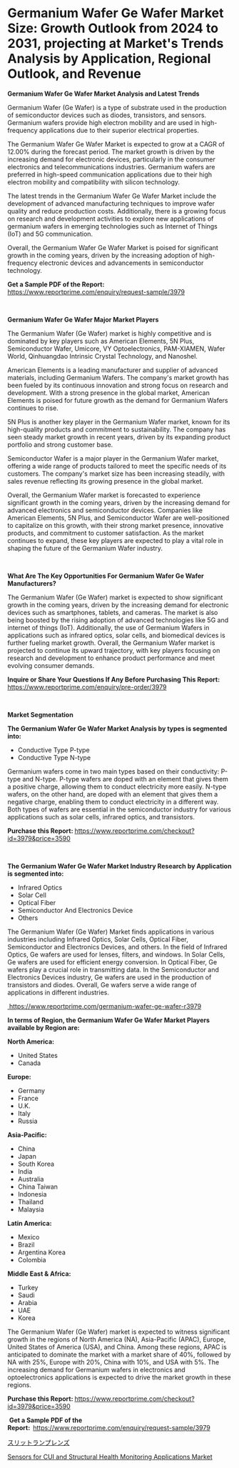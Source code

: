<p><h1>Germanium Wafer Ge Wafer Market Size: Growth Outlook from 2024 to 2031, projecting at Market's Trends Analysis by Application, Regional Outlook, and Revenue</h1></p><p><strong>Germanium Wafer Ge Wafer Market Analysis and Latest Trends</strong></p>
<p><p>Germanium Wafer (Ge Wafer) is a type of substrate used in the production of semiconductor devices such as diodes, transistors, and sensors. Germanium wafers provide high electron mobility and are used in high-frequency applications due to their superior electrical properties.</p><p>The Germanium Wafer Ge Wafer Market is expected to grow at a CAGR of 12.00% during the forecast period. The market growth is driven by the increasing demand for electronic devices, particularly in the consumer electronics and telecommunications industries. Germanium wafers are preferred in high-speed communication applications due to their high electron mobility and compatibility with silicon technology.</p><p>The latest trends in the Germanium Wafer Ge Wafer Market include the development of advanced manufacturing techniques to improve wafer quality and reduce production costs. Additionally, there is a growing focus on research and development activities to explore new applications of germanium wafers in emerging technologies such as Internet of Things (IoT) and 5G communication.</p><p>Overall, the Germanium Wafer Ge Wafer Market is poised for significant growth in the coming years, driven by the increasing adoption of high-frequency electronic devices and advancements in semiconductor technology.</p></p>
<p><strong>Get a Sample PDF of the Report:&nbsp;</strong> <a href="https://www.reportprime.com/enquiry/request-sample/3979">https://www.reportprime.com/enquiry/request-sample/3979</a></p>
<p>&nbsp;</p>
<p><strong>Germanium Wafer Ge Wafer Major Market Players</strong></p>
<p><p>The Germanium Wafer (Ge Wafer) market is highly competitive and is dominated by key players such as American Elements, 5N Plus, Semiconductor Wafer, Umicore, VY Optoelectronics, PAM-XIAMEN, Wafer World, Qinhuangdao Intrinsic Crystal Technology, and Nanoshel.</p><p>American Elements is a leading manufacturer and supplier of advanced materials, including Germanium Wafers. The company's market growth has been fueled by its continuous innovation and strong focus on research and development. With a strong presence in the global market, American Elements is poised for future growth as the demand for Germanium Wafers continues to rise.</p><p>5N Plus is another key player in the Germanium Wafer market, known for its high-quality products and commitment to sustainability. The company has seen steady market growth in recent years, driven by its expanding product portfolio and strong customer base.</p><p>Semiconductor Wafer is a major player in the Germanium Wafer market, offering a wide range of products tailored to meet the specific needs of its customers. The company's market size has been increasing steadily, with sales revenue reflecting its growing presence in the global market.</p><p>Overall, the Germanium Wafer market is forecasted to experience significant growth in the coming years, driven by the increasing demand for advanced electronics and semiconductor devices. Companies like American Elements, 5N Plus, and Semiconductor Wafer are well-positioned to capitalize on this growth, with their strong market presence, innovative products, and commitment to customer satisfaction. As the market continues to expand, these key players are expected to play a vital role in shaping the future of the Germanium Wafer industry.</p></p>
<p>&nbsp;</p>
<p><strong>What Are The Key Opportunities For Germanium Wafer Ge Wafer Manufacturers?</strong></p>
<p><p>The Germanium Wafer (Ge Wafer) market is expected to show significant growth in the coming years, driven by the increasing demand for electronic devices such as smartphones, tablets, and cameras. The market is also being boosted by the rising adoption of advanced technologies like 5G and internet of things (IoT). Additionally, the use of Germanium Wafers in applications such as infrared optics, solar cells, and biomedical devices is further fueling market growth. Overall, the Germanium Wafer market is projected to continue its upward trajectory, with key players focusing on research and development to enhance product performance and meet evolving consumer demands.</p></p>
<p><strong>Inquire or Share Your Questions If Any Before Purchasing This Report:</strong> <a href="https://www.reportprime.com/enquiry/pre-order/3979">https://www.reportprime.com/enquiry/pre-order/3979</a></p>
<p>&nbsp;</p>
<p><strong>Market Segmentation</strong></p>
<p><strong>The Germanium Wafer Ge Wafer Market Analysis by types is segmented into:</strong></p>
<p><ul><li>Conductive Type P-type</li><li>Conductive Type N-type</li></ul></p>
<p><p>Germanium wafers come in two main types based on their conductivity: P-type and N-type. P-type wafers are doped with an element that gives them a positive charge, allowing them to conduct electricity more easily. N-type wafers, on the other hand, are doped with an element that gives them a negative charge, enabling them to conduct electricity in a different way. Both types of wafers are essential in the semiconductor industry for various applications such as solar cells, infrared optics, and transistors.</p></p>
<p><strong>Purchase this Report:&nbsp;</strong><a href="https://www.reportprime.com/checkout?id=3979&price=3590">https://www.reportprime.com/checkout?id=3979&price=3590</a></p>
<p>&nbsp;</p>
<p><strong>The Germanium Wafer Ge Wafer Market Industry Research by Application is segmented into:</strong></p>
<p><ul><li>Infrared Optics</li><li>Solar Cell</li><li>Optical Fiber</li><li>Semiconductor And Electronics Device</li><li>Others</li></ul></p>
<p><p>The Germanium Wafer (Ge Wafer) Market finds applications in various industries including Infrared Optics, Solar Cells, Optical Fiber, Semiconductor and Electronics Devices, and others. In the field of Infrared Optics, Ge wafers are used for lenses, filters, and windows. In Solar Cells, Ge wafers are used for efficient energy conversion. In Optical Fiber, Ge wafers play a crucial role in transmitting data. In the Semiconductor and Electronics Devices industry, Ge wafers are used in the production of transistors and diodes. Overall, Ge wafers serve a wide range of applications in different industries.</p></p>
<p><a href="https://www.reportprime.com/germanium-wafer-ge-wafer-r3979">&nbsp;https://www.reportprime.com/germanium-wafer-ge-wafer-r3979</a></p>
<p><strong>In terms of Region, the Germanium Wafer Ge Wafer Market Players available by Region are:</strong></p>
<p>
    <p> <strong> North America: </strong>
        <ul>
            <li>United States</li>
            <li>Canada</li>
        </ul>
        </p> 
    <p> <strong> Europe: </strong>
        <ul>
            <li>Germany</li>
            <li>France</li>
            <li>U.K.</li>
            <li>Italy</li>
            <li>Russia</li>
        </ul>
        </p> 
    <p> <strong> Asia-Pacific: </strong>
        <ul>
            <li>China</li>
            <li>Japan</li>
            <li>South Korea</li>
            <li>India</li>
            <li>Australia</li>
            <li>China Taiwan</li>
            <li>Indonesia</li>
            <li>Thailand</li>
            <li>Malaysia</li>
        </ul>
        </p> 
    <p> <strong> Latin America: </strong>
        <ul>
            <li>Mexico</li>
            <li>Brazil</li>
            <li>Argentina Korea</li>
            <li>Colombia</li>
        </ul>
        </p> 
    <p> <strong> Middle East & Africa: </strong>
        <ul>
            <li>Turkey</li>
            <li>Saudi</li>
            <li>Arabia</li>
            <li>UAE</li>
            <li>Korea</li>
        </ul>
    </p>
    </p>
<p><p>The Germanium Wafer (Ge Wafer) market is expected to witness significant growth in the regions of North America (NA), Asia-Pacific (APAC), Europe, United States of America (USA), and China. Among these regions, APAC is anticipated to dominate the market with a market share of 40%, followed by NA with 25%, Europe with 20%, China with 10%, and USA with 5%. The increasing demand for Germanium wafers in electronics and optoelectronics applications is expected to drive the market growth in these regions.</p></p>
<p><strong>Purchase this Report: </strong><a href="https://www.reportprime.com/checkout?id=3979&price=3590">https://www.reportprime.com/checkout?id=3979&price=3590</a></p>
<p>&nbsp;<strong>Get a Sample PDF of the Report:&nbsp;&nbsp;</strong><a href="https://www.reportprime.com/enquiry/request-sample/3979">https://www.reportprime.com/enquiry/request-sample/3979</a></p>
<p><strong></strong></p>
<p><p><a href="https://github.com/oqoeusbvpadwjs08/Market-Research-Report-List-2/blob/main/305014873338.md">スリットランプレンズ</a></p><p><a href="https://github.com/RichRobinson5/Market-Research-Report-List-5/blob/main/sensors-for-cui-and-structural-health-monitoring-applications-market.md">Sensors for CUI and Structural Health Monitoring Applications Market</a></p></p>